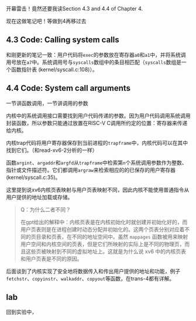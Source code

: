 开幕雷击！竟然还要我读Section 4.3 and 4.4 of Chapter 4.

现在这做笔记吧！等做到4再移过去

## 4.3	Code: Calling system calls

和刚更新的笔记一致：用户代码将`exec`的参数放在寄存器`a0`和`a1`中，并将系统调用号放在`a7`中。系统调用号与`syscalls`数组中的条目相匹配（`syscalls`数组是一个函数指针表 (kernel/syscall.c:108)）。

## 4.4	Code: System call arguments

一节讲函数调用，一节讲调用的参数

内核中的系统调用接口需要找到用户代码传递的参数。因为用户代码调用系统调用封装函数，所以参数只能通过放置在RISC-V C调用所约定的位置：寄存器来传递给内核。

内核trap代码将用户寄存器保存到当前进程的`trapframe`中，内核代码可以在其中找到它们。（和read-xv6-2分析的一样）

函数`argint`、`argaddr`和`argfd`从`trapframe`中检索第`n`个系统调用参数作为整数、指针或文件描述符。它们都调用`argraw`来检索相应的的已保存的用户寄存器(kernel/syscall.c:35)。 

这里提到说xv6内核页表映射与用户页表映射不同，因此内核不能使用普通指令从用户提供的地址加载或存储。 

> Q：为什么二者不同？
>
> 在gpt给出的解释中：内核页表是在内核初始化时就创建并初始化好的，而用户页表则是在进程创建时动态分配并初始化的。这两个页表分别对应着不同的页目录和页表，在不同的地址空间中。虽然 `mappages` 函数被用来映射用户空间和内核空间的页表，但是它们所映射的实际上是不同的物理页，而且这些页被映射到不同的虚拟地址上。这就是为什么说 xv6 中的内核页表和用户页表是不同的原因。

后面谈到了内核实现了安全地将数据传入和传出用户提供的地址和功能，例子`fetchstr`、`copyinstr`、`walkaddr`、`copyout`等函数，在trans-4都有详解。

## lab

回到实验中，